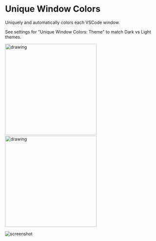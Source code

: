 # Unique Window Colors

Uniquely and automatically colors each VSCode window.

See settings for "Unique Window Colors: Theme" to match Dark vs Light themes.

<img src="https://raw.githubusercontent.com/stuartcrobinson/unique-window-colors/master/darkExample.png" alt="drawing" width="300"/> &nbsp;&nbsp;&nbsp;
<img src="https://raw.githubusercontent.com/stuartcrobinson/unique-window-colors/master/lightExample.png" alt="drawing" width="300"/>


![screenshot](https://raw.githubusercontent.com/stuartcrobinson/unique-window-colors/master/largeExample.jpg)

